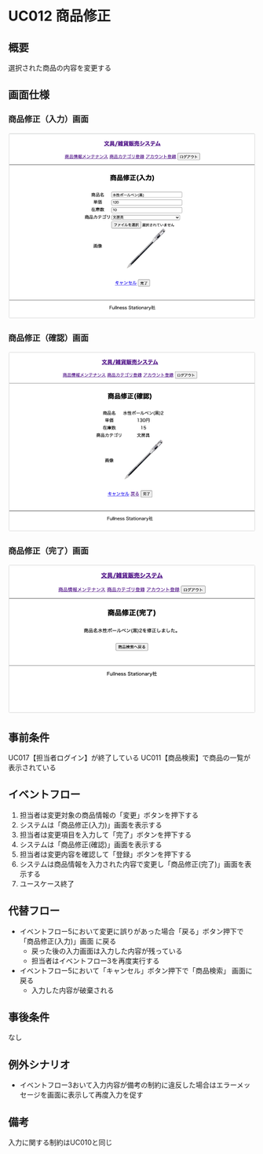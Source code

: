# UC012 商品修正

## 概要

選択された商品の内容を変更する

## 画面仕様

### 商品修正（入力）画面

![](img/uc012-product-update-input.png)

### 商品修正（確認）画面

![](img/uc012-product-update-confirm.png)

### 商品修正（完了）画面

![](img/uc012-product-update-complete.png)

## 事前条件

UC017【担当者ログイン】が終了している UC011【商品検索】で商品の一覧が表示されている

## イベントフロー

1. 担当者は変更対象の商品情報の「変更」ボタンを押下する
2. システムは「商品修正(入力)」画面を表示する
3. 担当者は変更項目を入力して「完了」ボタンを押下する
4. システムは「商品修正(確認)」画面を表示する
5. 担当者は変更内容を確認して「登録」ボタンを押下する
6. システムは商品情報を入力された内容で変更し「商品修正(完了)」画面を表示する
7. ユースケース終了

## 代替フロー

- イベントフロー5において変更に誤りがあった場合「戻る」ボタン押下で「商品修正(入力)」画面 に戻る
  - 戻った後の入力画面は入力した内容が残っている
  - 担当者はイベントフロー3を再度実行する
- イベントフロー5において「キャンセル」ボタン押下で「商品検索」 画面に戻る
  - 入力した内容が破棄される

## 事後条件

なし

## 例外シナリオ

- イベントフロー3おいて入力内容が備考の制約に違反した場合はエラーメッセージを画面に表示して再度入力を促す

## 備考

入力に関する制約はUC010と同じ

